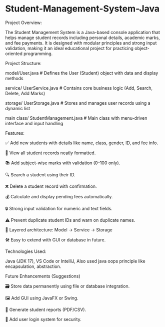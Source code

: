 # Student-Management-System-Java
Project Overview:

The Student Management System is a Java-based console application that helps manage student records including personal details, academic marks, and fee payments. It is designed with modular principles and strong input validation, making it an ideal educational project for practicing object-oriented programming.

Project Structure:

 model/User.java                         # Defines the User (Student) object with data and display methods
 
 service/ UserService.java               # Contains core business logic (Add, Search, Delete, Add Marks)
 
 storage/ UserStorage.java               # Stores and manages user records using a dynamic list
 
 main class/ StudentManagement.java      # Main class with menu-driven interface and input handling

Features:

✅ Add new students with details like name, class, gender, ID, and fee info.

📄 View all student records neatly formatted.

📚 Add subject-wise marks with validation (0–100 only).

🔍 Search a student using their ID.

❌ Delete a student record with confirmation.

💰 Calculate and display pending fees automatically.

🔒 Strong input validation for numeric and text fields.

⚠️ Prevent duplicate student IDs and warn on duplicate names.

🧱 Layered architecture: Model → Service → Storage

🛠️ Easy to extend with GUI or database in future.

Technologies Used:

Java (JDK 17),
VS Code or IntelliJ,
Also used java oops principle like encapsulation, abstraction.

 Future Enhancements (Suggestions)

🗃️ Store data permanently using file or database integration.

🖼️ Add GUI using JavaFX or Swing.

📑 Generate student reports (PDF/CSV).

🔐 Add user login system for security.




